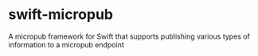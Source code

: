 # swift-micropub
A micropub framework for Swift that supports publishing various types of information to a micropub endpoint
